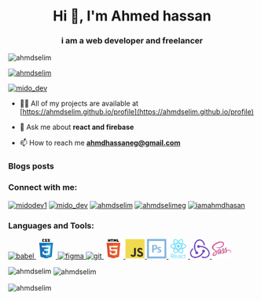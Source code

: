 <h1 align="center">Hi 👋, I'm Ahmed hassan</h1>
<h3 align="center">i am a web developer and freelancer</h3>

<p align="left"> <img src="https://komarev.com/ghpvc/?username=ahmdselim&label=Profile%20views&color=0e75b6&style=flat" alt="ahmdselim" /> </p>

<p align="left"> <a href="https://github.com/ryo-ma/github-profile-trophy"><img src="https://github-profile-trophy.vercel.app/?username=ahmdselim" alt="ahmdselim" /></a> </p>

<p align="left"> <a href="https://twitter.com/mido_dev" target="blank"><img src="https://img.shields.io/twitter/follow/mido_dev?logo=twitter&style=for-the-badge" alt="mido_dev" /></a> </p>

- 👨‍💻 All of my projects are available at [https://ahmdselim.github.io/profile](https://ahmdselim.github.io/profile)

- 💬 Ask me about **react and firebase**

- 📫 How to reach me **ahmdhassaneg@gmail.com**

### Blogs posts
<!-- BLOG-POST-LIST:START -->
<!-- BLOG-POST-LIST:END -->

<h3 align="left">Connect with me:</h3>
<p align="left">
<a href="https://dev.to/midodev1" target="blank"><img align="center" src="https://raw.githubusercontent.com/rahuldkjain/github-profile-readme-generator/master/src/images/icons/Social/devto.svg" alt="midodev1" height="30" width="40" /></a>
<a href="https://twitter.com/mido_dev" target="blank"><img align="center" src="https://raw.githubusercontent.com/rahuldkjain/github-profile-readme-generator/master/src/images/icons/Social/twitter.svg" alt="mido_dev" height="30" width="40" /></a>
<a href="https://linkedin.com/in/ahmdselim" target="blank"><img align="center" src="https://raw.githubusercontent.com/rahuldkjain/github-profile-readme-generator/master/src/images/icons/Social/linked-in-alt.svg" alt="ahmdselim" height="30" width="40" /></a>
<a href="https://fb.com/ahmdselimeg" target="blank"><img align="center" src="https://raw.githubusercontent.com/rahuldkjain/github-profile-readme-generator/master/src/images/icons/Social/facebook.svg" alt="ahmdselimeg" height="30" width="40" /></a>
<a href="https://instagram.com/iamahmdhasan" target="blank"><img align="center" src="https://raw.githubusercontent.com/rahuldkjain/github-profile-readme-generator/master/src/images/icons/Social/instagram.svg" alt="iamahmdhasan" height="30" width="40" /></a>
</p>

<h3 align="left">Languages and Tools:</h3>
<p align="left"> <a href="https://babeljs.io/" target="_blank" rel="noreferrer"> <img src="https://www.vectorlogo.zone/logos/babeljs/babeljs-icon.svg" alt="babel" width="40" height="40"/> </a> <a href="https://www.w3schools.com/css/" target="_blank" rel="noreferrer"> <img src="https://raw.githubusercontent.com/devicons/devicon/master/icons/css3/css3-original-wordmark.svg" alt="css3" width="40" height="40"/> </a> <a href="https://www.figma.com/" target="_blank" rel="noreferrer"> <img src="https://www.vectorlogo.zone/logos/figma/figma-icon.svg" alt="figma" width="40" height="40"/> </a> <a href="https://git-scm.com/" target="_blank" rel="noreferrer"> <img src="https://www.vectorlogo.zone/logos/git-scm/git-scm-icon.svg" alt="git" width="40" height="40"/> </a> <a href="https://www.w3.org/html/" target="_blank" rel="noreferrer"> <img src="https://raw.githubusercontent.com/devicons/devicon/master/icons/html5/html5-original-wordmark.svg" alt="html5" width="40" height="40"/> </a> <a href="https://developer.mozilla.org/en-US/docs/Web/JavaScript" target="_blank" rel="noreferrer"> <img src="https://raw.githubusercontent.com/devicons/devicon/master/icons/javascript/javascript-original.svg" alt="javascript" width="40" height="40"/> </a> <a href="https://www.photoshop.com/en" target="_blank" rel="noreferrer"> <img src="https://raw.githubusercontent.com/devicons/devicon/master/icons/photoshop/photoshop-line.svg" alt="photoshop" width="40" height="40"/> </a> <a href="https://reactjs.org/" target="_blank" rel="noreferrer"> <img src="https://raw.githubusercontent.com/devicons/devicon/master/icons/react/react-original-wordmark.svg" alt="react" width="40" height="40"/> </a> <a href="https://redux.js.org" target="_blank" rel="noreferrer"> <img src="https://raw.githubusercontent.com/devicons/devicon/master/icons/redux/redux-original.svg" alt="redux" width="40" height="40"/> </a> <a href="https://sass-lang.com" target="_blank" rel="noreferrer"> <img src="https://raw.githubusercontent.com/devicons/devicon/master/icons/sass/sass-original.svg" alt="sass" width="40" height="40"/> </a> </p>

<p><img align="left" src="https://github-readme-stats.vercel.app/api/top-langs?username=ahmdselim&show_icons=true&locale=en&layout=compact" alt="ahmdselim" /></p>

<p>&nbsp;<img align="center" src="https://github-readme-stats.vercel.app/api?username=ahmdselim&show_icons=true&locale=en" alt="ahmdselim" /></p>

<p><img align="center" src="https://github-readme-streak-stats.herokuapp.com/?user=ahmdselim&" alt="ahmdselim" /></p>
